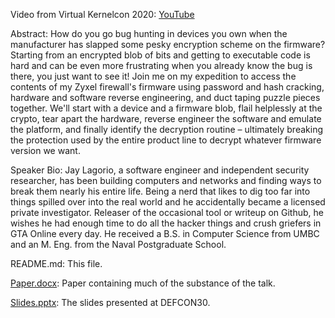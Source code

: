 Video from Virtual Kernelcon 2020: [YouTube](https://www.youtube.com/watch?v=EOVWCHP1t_s)

Abstract: How do you go bug hunting in devices you own when the manufacturer has slapped some pesky encryption scheme on the firmware? Starting from an encrypted blob of bits and getting to executable code is hard and can be even more frustrating when you already know the bug is there, you just want to see it! Join me on my expedition to access the contents of my Zyxel firewall's firmware using password and hash cracking, hardware and software reverse engineering, and duct taping puzzle pieces together. We'll start with a device and a firmware blob, flail helplessly at the crypto, tear apart the hardware, reverse engineer the software and emulate the platform, and finally identify the decryption routine – ultimately breaking the protection used by the entire product line to decrypt whatever firmware version we want.

Speaker Bio: Jay Lagorio, a software engineer and independent security researcher, has been building computers and networks and finding ways to break them nearly his entire life. Being a nerd that likes to dig too far into things spilled over into the real world and he accidentally became a licensed private investigator. Releaser of the occasional tool or writeup on Github, he wishes he had enough time to do all the hacker things and crush griefers in GTA Online every day. He received a B.S. in Computer Science from UMBC and an M. Eng. from the Naval Postgraduate School.

README.md: This file.

[Paper.docx](Paper.docx): Paper containing much of the substance of the talk.

[Slides.pptx](Slides.pptx): The slides presented at DEFCON30.
